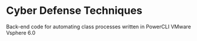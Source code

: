 # Cyber Defense Techniques
Back-end code for automating class processes written in PowerCLI VMware Vsphere 6.0
